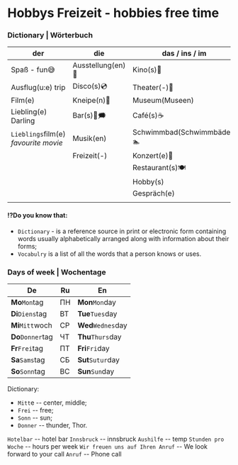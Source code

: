 # Hobbys Freizeit - hobbies free time

### Dictionary | Wörterbuch

| der                                        | die               | das / ins / im                 |
|--------------------------------------------|-------------------|--------------------------------|
| Spaß - fun😅                               | Ausstellung(en)🐘 | Kino(s)🎥                      |
| Ausflug(u:e) trip                          | Disco(s)💿        | Theater(-)🎑                   |
| Film(e)                                    | Kneipe(n)🍻       | Museum(Museen)                 |
| Liebling(e) Darling                        | Bar(s)🍻🗯        | Café(s)☕️                      |
| `Lieblings`film(e)<br/>_favourite movie_   | Musik(en)         | Schwimmbad(Schwimmbäder) 🏊‍ ️ |
|                                            | Freizeit(-)       | Konzert(e)🎊                   |
|                                            |                   | Restaurant(s)🍽                |
|                                            |                   | Hobby(s)                       |
|                                            |                   | Gespräch(e)                    |
|                                            |                   |                                |


#### ⁉️Do you know that:
- `Dictionary` - is a reference source in print or electronic form containing words usually alphabetically arranged along with information about their forms;
- `Vocabulry` is a list of all the words that a person knows or uses.

### Days of week  | Wochentage

| De                | Ru  | En                   |
|-------------------|-----|----------------------|
| **Mo**`Mon`tag    | ПН  | **Mon**`Mon`day      |
| **Di**`Diens`tag  | ВТ  | **Tue**`Tues`day     |
| **Mi**`Mitt`woch  | СР  | **Wed**`Wednes`day   |
| **Do**`Donner`tag | ЧТ  | **Thu**`Thurs`day    |
| **Fr**`Frei`tag   | ПТ  | **Fri**`Fri`day      |
| **Sa**`Sams`tag   | СБ  | **Sut**`Sutur`day    |
| **So**`Sonn`tag   | ВС  | **Sun**`Sun`day      |

Dictionary:
- `Mitt`e -- center, middle;
- `Frei` -- free;
- `Sonn` -- sun;
- `Donner` -- thunder, Thor.


`Hotelbar` -- hotel bar
`Innsbruck` -- innsbruck
`Aushilfe` -- temp
`Stunden pro Woche` -- hours per week
`Wir freuen uns auf Ihren Anruf` -- We look forward to your call
`Anruf` -- Phone call